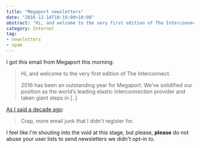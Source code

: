 ```yaml
---
title: "Megaport newsletters"
date: "2016-12-14T10:19:00+10:00"
abstract: "Hi, and welcome to the very first edition of The Interconnect... d'oh!"
category: Internet
tag:
- newsletters
- spam
---
```

I got this email from Megaport this morning:

> Hi, and welcome to the very first edition of The Interconnect.
> 
> 2016 has been an outstanding year for Megaport. We’ve solidified our 
> position as the world’s leading elastic interconnection provider and 
> taken giant steps in [..]

[As I said a decade ago]\:

> Crap, more email junk that I didn't register for.

I feel like I'm shouting into the void at this stage, but please, **please** do not abuse your user lists to send newsletters we didn't opt-in to.

[As I said a decade ago]: https://rubenerd.com/new-newsletters/

